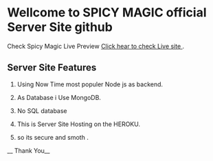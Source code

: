 # Wellcome to SPICY MAGIC official Server Site github

Check Spicy Magic Live Preview [Click hear to check Live site ](https://spicy-magic.web.app/).

## Server Site Features 

1. Using Now Time most populer Node js as backend.

2. As Database i Use MongoDB.

3. No SQL database

4. This is Server Site Hosting on the HEROKU. 

5. so its secure and smoth .


__ Thank You__
